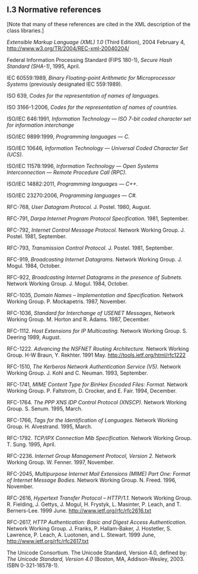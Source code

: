 ## I.3 Normative references

\[Note that many of these references are cited in the XML description of the class libraries.\]

_Extensible Markup Language (XML) 1.0_ (Third Edition), 2004 February 4, http://www.w3.org/TR/2004/REC-xml-20040204/

Federal Information Processing Standard (FIPS 180-1), _Secure Hash Standard (SHA-1)_, 1995, April.

IEC 60559:1989, _Binary Floating-point Arithmetic for Microprocessor Systems_ (previously designated IEC 559:1989).

ISO 639, _Codes for the representation of names of languages._

ISO 3166-1:2006, _Codes for the representation of names of countries._

ISO/IEC 646:1991, _Information Technology &mdash; ISO 7-bit coded character set for information interchange_

ISO/IEC 9899:1999, _Programming languages &mdash; C._

ISO/IEC 10646, _Information Technology &mdash; Universal Coded Character Set (UCS)._

ISO/IEC 11578:1996, _Information Technology &mdash; Open Systems Interconnection &mdash; Remote Procedure Call (RPC)._

ISO/IEC 14882:2011, _Programming languages &mdash; C++._

ISO/IEC 23270:2006, _Programming languages &mdash; C#._

RFC-768, _User Datagram Protocol._ J. Postel. 1980, August.

RFC-791, _Darpa Internet Program Protocol Specification._ 1981, September.

RFC-792, _Internet Control Message Protocol._ Network Working Group. J. Postel. 1981, September.

RFC-793, _Transmission Control Protocol._ J. Postel. 1981, September.

RFC-919, _Broadcasting Internet Datagrams._ Network Working Group. J. Mogul. 1984, October.

RFC-922, _Broadcasting Internet Datagrams in the presence of Subnets._ Network Working Group. J. Mogul. 1984, October.

RFC-1035, _Domain Names &ndash; Implementation and Specification._ Network Working Group. P. Mockapetris. 1987, November.

RFC-1036, _Standard for Interchange of USENET Messages_, Network Working Group. M. Horton and R. Adams. 1987, December.

RFC-1112. _Host Extensions for IP Multicasting._ Network Working Group. S. Deering 1989, August.

RFC-1222. _Advancing the NSFNET Routing Architecture._ Network Working Group. H-W Braun, Y. Rekhter. 1991 May. http://tools.ietf.org/html/rfc1222

RFC-1510, _The Kerberos Network Authentication Service (V5)._ Network Working Group. J. Kohl and C. Neuman. 1993, September.

RFC-1741, _MIME Content Type for BinHex Encoded Files: Format._ Network Working Group. P. Faltstrom, D. Crocker, and E. Fair. 1994, December.

RFC-1764. _The PPP XNS IDP Control Protocol (XNSCP)._ Network Working Group. S. Senum. 1995, March.

RFC-1766, _Tags for the Identification of Languages._ Network Working Group. H. Alvestrand. 1995, March.

RFC-1792. _TCP/IPX Connection Mib Specification._ Network Working Group. T. Sung. 1995, April.

RFC-2236. _Internet Group Management Protocol, Version 2._ Network Working Group. W. Fenner. 1997, November.

RFC-2045, _Multipurpose Internet Mail Extensions (MIME) Part One: Format of Internet Message Bodies._ Network Working Group. N. Freed. 1996, November.

RFC-2616, _Hypertext Transfer Protocol &ndash; HTTP/1.1._ Network Working Group. R. Fielding, J. Gettys, J. Mogul, H. Frystyk, L. Masinter, P. Leach, and T. Berners-Lee. 1999 June. http://www.ietf.org/rfc/rfc2616.txt

RFC-2617, _HTTP Authentication: Basic and Digest Access Authentication._ Network Working Group. J. Franks, P. Hallam-Baker, J. Hostetler, S. Lawrence, P. Leach, A. Luotonen, and L. Stewart. 1999 June, http://www.ietf.org/rfc/rfc2617.txt

The Unicode Consortium. The Unicode Standard,  Version 4.0, defined by: _The Unicode Standard, Version 4.0_ (Boston, MA, Addison-Wesley, 2003. ISBN 0-321-18578-1).
